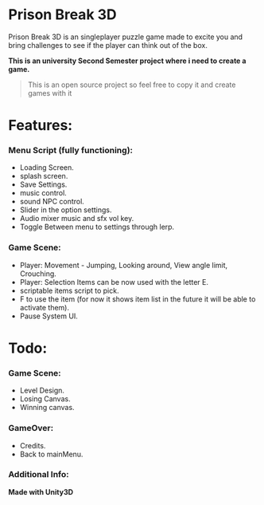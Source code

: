 
# Prison Break 3D

Prison Break 3D is an singleplayer puzzle game made to excite you and bring challenges to see if the player can think out of the box.

**This is an university Second Semester project where i need to create a game.**

>This is an open source project so feel free to copy it and create games with it

# Features:
  ### Menu Script (fully functioning):
  - Loading Screen.
  - splash screen.
  - Save Settings.
  - music control.
  - sound NPC control.
  - Slider in the option settings.
  - Audio mixer music and sfx vol key.
  - Toggle Between menu to settings through lerp.
  ### Game Scene:
  - Player: Movement - Jumping, Looking around, View angle limit, Crouching.
  - Player: Selection Items can be now used with the letter E.
  - scriptable items script to pick.
  - F to use the item (for now it shows item list in the future it will be able to activate them).
  - Pause System UI.

# Todo:
  ### Game Scene:
  - Level Design.
  - Losing Canvas.
  - Winning canvas.
  ### GameOver:
  - Credits.
  - Back to mainMenu.

### Additional Info:
**Made with Unity3D**

